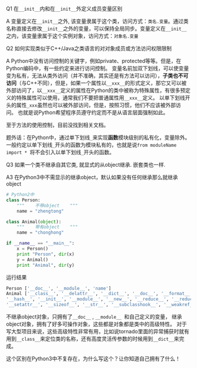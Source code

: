 Q1 在`__init__`内和在`__init__`外定义成员变量区别

A 变量定义在`__init__`之外, 该变量隶属于这个类，访问方式：`类名.变量`。通过类名称直接去修改`__init__`之外的变量，可以保持全局同步。变量定义在`__init__`之内，该变量隶属于这个实例对象，访问方式：`对象名.变量`



Q2 如何实现类似于C++/Java之类语言的对对象成员或方法访问权限限制

A  Python中没有访问控制的关键字，例如private、protected等等。但是，在Python编码中，有一些约定来进行访问控制。 变量名前加双下划线，可以使变量变为私有，无法从类外访问（并不准确，其实还是有方法可以访问），**子类也不可访问**（与C++不同），但是，如果一个属性以`__xxx__`的形式定义，那它又可以被外部访问了，以`__xxx__`定义的属性在Python的类中被称为特殊属性，有很多预定义的特殊属性可以使用，通常我们不要把普通属性用`__xxx__`定义。 以单下划线开头的属性`_xxx`虽然也可以被外部访问，但是，按照习惯，他们不应该被外部访问。 也就是说Python希望程序员遵守约定而不是从语言层面强制如此。

至于方法的使用控制，目前没找到相关文档。

题外话：在Python中，通过单下划线`_`来实现**函数**模块级别的私有化，变量除外。一般约定以单下划线`_`开头的函数为模块私有的，也就是说`from moduleName import * `将不会引入以单下划线`_`开头的函数。 



Q3  如果一个类不继承自其它类, 就显式的从object继承. 嵌套类也一样.

A3 在Python3中不需显示的继承object，默认如果没有任何继承那么就继承object

```python
# Python2中
class Person:    
    """    不带object    """    
    name = "zhengtong"  

class Animal(object):    
    """    带有object    """    
    name = "chonghong" 

if __name__ == "__main__":    
    x = Person()    
    print "Person", dir(x)     
    y = Animal()    
    print "Animal", dir(y)
```

运行结果

```bash
Person ['__doc__', '__module__', 'name']
Animal ['__class__', '__delattr__', '__dict__', '__doc__', '__format__', '__getattribute__', 
'__hash__', '__init__', '__module__', '__new__', '__reduce__', '__reduce_ex__', '__repr__', 
'__setattr__', '__sizeof__', '__str__', '__subclasshook__', '__weakref__', 'name']
```

 不继承object对象，只拥有了`__doc__` , `__module__ `和自己定义的变量， 继承object对象，拥有了好多可操作对象，这些都是对象都是类中的高级特性。  对于写大型项目来说，这些高级特性非常有用，比如说tornado里面的异常捕获时就有用到`__class__`来定位类的名称，还有高度灵活传参数的时候用到`__dict__`来完成。

这个区别在Python3中不复存在，为什么写这个？让你知道自己拥有了什么！



